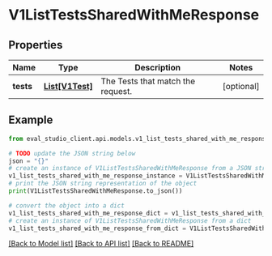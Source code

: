 # V1ListTestsSharedWithMeResponse


## Properties

Name | Type | Description | Notes
------------ | ------------- | ------------- | -------------
**tests** | [**List[V1Test]**](V1Test.md) | The Tests that match the request. | [optional] 

## Example

```python
from eval_studio_client.api.models.v1_list_tests_shared_with_me_response import V1ListTestsSharedWithMeResponse

# TODO update the JSON string below
json = "{}"
# create an instance of V1ListTestsSharedWithMeResponse from a JSON string
v1_list_tests_shared_with_me_response_instance = V1ListTestsSharedWithMeResponse.from_json(json)
# print the JSON string representation of the object
print(V1ListTestsSharedWithMeResponse.to_json())

# convert the object into a dict
v1_list_tests_shared_with_me_response_dict = v1_list_tests_shared_with_me_response_instance.to_dict()
# create an instance of V1ListTestsSharedWithMeResponse from a dict
v1_list_tests_shared_with_me_response_from_dict = V1ListTestsSharedWithMeResponse.from_dict(v1_list_tests_shared_with_me_response_dict)
```
[[Back to Model list]](../README.md#documentation-for-models) [[Back to API list]](../README.md#documentation-for-api-endpoints) [[Back to README]](../README.md)


